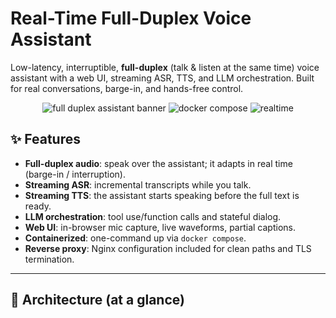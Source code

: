 # Real-Time Full-Duplex Voice Assistant

Low-latency, interruptible, **full-duplex** (talk & listen at the same time) voice assistant with a web UI, streaming ASR, TTS, and LLM orchestration. Built for real conversations, barge-in, and hands-free control.

<p align="center">
  <img alt="full duplex assistant banner" src="https://img.shields.io/badge/voice-full--duplex-4A90E2">
  <img alt="docker compose" src="https://img.shields.io/badge/docker-compose-0db7ed">
  <img alt="realtime" src="https://img.shields.io/badge/latency-~low-brightgreen">
</p>

## ✨ Features

- **Full-duplex audio**: speak over the assistant; it adapts in real time (barge-in / interruption).
- **Streaming ASR**: incremental transcripts while you talk.
- **Streaming TTS**: the assistant starts speaking before the full text is ready.
- **LLM orchestration**: tool use/function calls and stateful dialog.
- **Web UI**: in-browser mic capture, live waveforms, partial captions.
- **Containerized**: one-command up via `docker compose`.
- **Reverse proxy**: Nginx configuration included for clean paths and TLS termination.

---

## 🧭 Architecture (at a glance)
